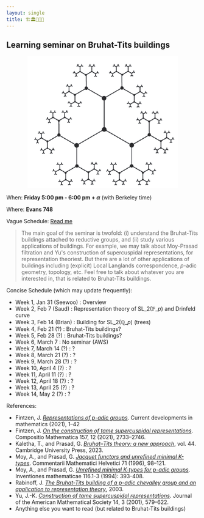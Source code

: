 ```yaml
---
layout: single
title: 🏗️🏛️🏢🏫🏰 
---
```



## Learning seminar on Bruhat-Tits buildings

<p align="center">
<img src="/seminar/2025spring-bruhat-tits/BT-SL2Q2.png">
</p>

When: **Friday 5:00 pm - 6:00 pm + $\alpha$** (with Berkeley time)

Where: **Evans 748**

Vague Schedule: [Read me](Bruhat_Tits_seminar.pdf)

> The main goal of the seminar is twofold: (i) understand the Bruhat-Tits buildings attached to reductive groups, and (ii) study various applications of buildings. For example, we may talk about Moy-Prasad filtration and Yu's construction of supercuspidal representations, for representation theoriest. But there are a lot of other applications of buildings including (explicit) Local Langlands correspondence, $p$-adic geometry, topology, etc. Feel free to talk about whatever you are interested in, that is related to Bruhat-Tits buildings.

Concise Schedule (which may update frequently):

- Week 1, Jan 31 (Seewoo) : Overview
- Week 2, Feb 7 (Saud) : Representation theory of $\mathrm{SL}\_{2}(\mathbb{F}\_{p})$ and Drinfeld curve
- Week 3, Feb 14 (Brian) : Building for $\mathrm{SL}\_{2}(\mathbb{Q}\_{p})$ (trees)
- Week 4, Feb 21 (?) : Bruhat-Tits buildings?
- Week 5, Feb 28 (?) : Bruhat-Tits buildings?
- Week 6, March 7 : No seminar (AWS)
- Week 7, March 14 (?) : ?
- Week 8, March 21 (?) : ?
- Week 9, March 28 (?) : ?
- Week 10, April 4 (?) : ?
- Week 11, April 11 (?) : ?
- Week 12, April 18 (?) : ?
- Week 13, April 25 (?) : ?
- Week 14, May 2 (?) : ?

References:

- Fintzen, J. [*Representations of p-adic groups*](https://www.math.uni-bonn.de/people/fintzen/Fintzen_CDM.pdf). Current developments in mathematics (2021), 1–42
- Fintzen, J. [*On the construction of tame supercuspidal representations*](https://www.cambridge.org/core/journals/compositio-mathematica/article/on-the-construction-of-tame-supercuspidal-representations/70256AF7C1BA82B217A2AB03537F992B). Compositio Mathematica 157, 12 (2021), 2733–2746.
- Kaletha, T., and Prasad, G. [*Bruhat–Tits theory: a new approach*](https://www.cambridge.org/9781108831963), vol. 44. Cambridge University Press, 2023.
- Moy, A., and Prasad, G. [*Jacquet functors and unrefined minimal K-types*](https://link.springer.com/article/10.1007/BF02566411). Commentarii
Mathematici Helvetici 71 (1996), 98–121.
- Moy, A., and Prasad, G. [*Unrefined minimal K-types for p-adic groups*](https://link.springer.com/article/10.1007/BF01231566). Inventiones mathematicae 116.1-3 (1994): 393-408.
- Rabinoff, J. [*The Bruhat-Tits building of a p-adic chevalley group and an application to representation theory*](https://services.math.duke.edu/~jdr/papers/building.pdf), 2003.
- Yu, J.-K. [*Construction of tame supercuspidal representations*](https://www.ams.org/jams/2001-14-03/S0894-0347-01-00363-0/S0894-0347-01-00363-0.pdf). Journal of the American Mathematical Society 14, 3 (2001), 579–622.
- Anything else you want to read (but related to Bruhat-Tits buildings)